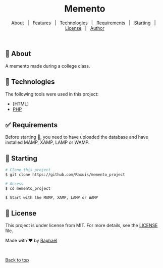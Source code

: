 <h1 align="center">Memento</h1>

<!-- Status -->

<!-- <h4 align="center">
	🚧  Memento_project 🚀 Under construction...  🚧
</h4>

<hr> -->

<p align="center">
  <a href="#dart-about">About</a> &#xa0; | &#xa0; 
  <a href="#sparkles-features">Features</a> &#xa0; | &#xa0;
  <a href="#rocket-technologies">Technologies</a> &#xa0; | &#xa0;
  <a href="#white_check_mark-requirements">Requirements</a> &#xa0; | &#xa0;
  <a href="#checkered_flag-starting">Starting</a> &#xa0; | &#xa0;
  <a href="#memo-license">License</a> &#xa0; | &#xa0;
  <a href="https://github.com/Raxuis" target="_blank">Author</a>
</p>

<br>

## :dart: About

A memento made during a college class.

## :rocket: Technologies

The following tools were used in this project:

- [HTML]
- [PHP](https://www.php.net/)

## :white_check_mark: Requirements

Before starting :checkered_flag:, you need to have uploaded the database and have installed MAMP, XAMP, LAMP or WAMP.

## :checkered_flag: Starting

```bash
# Clone this project
$ git clone https://github.com/Raxuis/memento_project

# Access
$ cd memento_project

$ Start with the MAMP, XAMP, LAMP or WAMP
```

## :memo: License

This project is under license from MIT. For more details, see the [LICENSE](LICENSE.md) file.

Made with :heart: by <a href="https://github.com/Raxuis" target="_blank">Raphaël</a>

&#xa0;

<a href="#top">Back to top</a>
